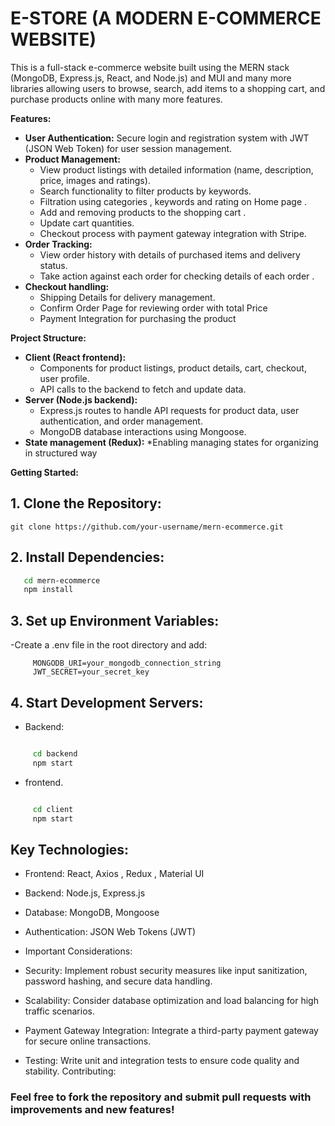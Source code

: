 # E-STORE (A MODERN E-COMMERCE WEBSITE)


This is a full-stack e-commerce website built using the MERN stack (MongoDB, Express.js, React, and Node.js) and MUI and many more libraries allowing users to browse, search, add items to a shopping cart, and purchase products online with many more features. 

**Features:**

* **User Authentication:** Secure login and registration system with JWT (JSON Web Token) for user session management. 
* **Product Management:**
    - View product listings with detailed information (name, description, price, images and ratings).
    - Search functionality to filter products by keywords.
    - Filtration using categories , keywords and rating on Home page .
    - Add and removing products to the shopping cart .
    - Update cart quantities.
    - Checkout process with payment gateway integration with Stripe.
* **Order Tracking:**
    * View order history with details of purchased items and delivery status.
    * Take action against each order for checking details of each order .
* **Checkout handling:**
    * Shipping Details for delivery management.
    * Confirm Order Page for reviewing order with total Price
    * Payment Integration for purchasing the product


**Project Structure:**

* **Client (React frontend):**
    * Components for product listings, product details, cart, checkout, user profile.
    * API calls to the backend to fetch and update data. 
* **Server (Node.js backend):**
    * Express.js routes to handle API requests for product data, user authentication, and order management. 
    * MongoDB database interactions using Mongoose. 
* **State management (Redux):**
    *Enabling managing states for organizing in structured way

**Getting Started:**

 ## 1. Clone the Repository:
   ```
   git clone https://github.com/your-username/mern-ecommerce.git
   ```
## 2. Install Dependencies:

```bash
   cd mern-ecommerce
   npm install 
```
## 3. Set up Environment Variables:
 -Create a .env file in the root directory and add:
```
     MONGODB_URI=your_mongodb_connection_string
     JWT_SECRET=your_secret_key 
```
## 4. Start Development Servers:
- Backend:
```bash

     cd backend
     npm start
```
- frontend.
```bash

     cd client
     npm start
```

## Key Technologies:

- Frontend: React, Axios , Redux , Material UI
- Backend: Node.js, Express.js

- Database: MongoDB, Mongoose
- Authentication: JSON Web Tokens (JWT)
- Important Considerations:
- Security: Implement robust security measures like input sanitization, password hashing, and secure data handling.
- Scalability: Consider database optimization and load balancing for high traffic scenarios.
- Payment Gateway Integration: Integrate a third-party payment gateway for secure online transactions.
- Testing: Write unit and integration tests to ensure code quality and stability.
    Contributing:
    
### Feel free to fork the repository and submit pull requests with improvements and new features!

